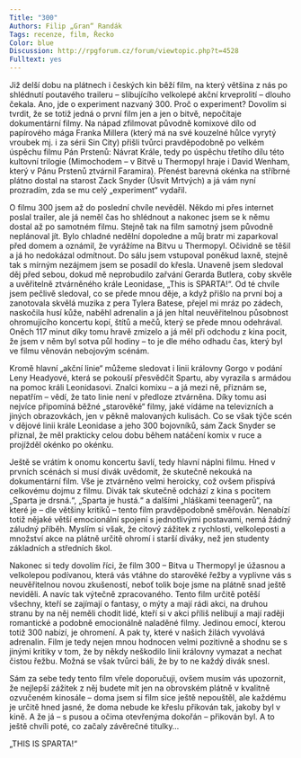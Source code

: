 ```yaml
--- 
Title: "300"
Authors: Filip „Gran“ Randák
Tags: recenze, film, Řecko
Color: blue
Discussion: http://rpgforum.cz/forum/viewtopic.php?t=4528
Fulltext: yes
--- 
```


Již delší dobu na plátnech i českých kin běží film, na který většina z nás po shlédnutí
poutavého traileru – slibujícího velkolepé akční krveprolití – dlouho čekala. Ano, jde
o experiment nazvaný 300. Proč o experiment? Dovolím si tvrdit, že se totiž jedná o první
film jen a jen o bitvě, nepočítaje dokumentární filmy. Na nápad zfilmovat původně
komixové dílo od papírového mága Franka Millera (který má na své kouzelné hůlce
vyrytý vroubek mj. i za sérii Sin City) přišli tvůrci pravděpodobně po velkém úspěchu
filmu Pán Prstenů: Návrat Krále, tedy po úspěchu třetího dílu této kultovní trilogie
(Mimochodem – v Bitvě u Thermopyl hraje i David Wenham, který v Pánu Prstenů
ztvárnil Faramira). Přenést barevná okénka na stříbrné plátno dostal na starost Zack
Snyder (Úsvit Mrtvých) a já vám nyní prozradím, zda se mu celý „experiment“ vydařil.

O filmu 300 jsem až do poslední chvíle nevěděl. Někdo mi přes internet poslal trailer,
ale já neměl čas ho shlédnout a nakonec jsem se k němu dostal až po samotném filmu.
Stejně tak na film samotný jsem původně neplánoval jít. Bylo chladné nedělní dopoledne a
můj bratr mi zaparkoval před domem a oznámil, že vyrážíme na Bitvu u Thermopyl.
Očividně se těšil a já ho nedokázal odmítnout. Do sálu jsem vstupoval poněkud laxně,
stejně tak s mírným nezájmem jsem se posadil do křesla. Unaveně jsem sledoval děj před
sebou, dokud mě neprobudilo zařvání Gerarda Butlera, coby skvěle a uvěřitelně
ztvárněného krále Leonidase, „This is SPARTA!“. Od té chvíle jsem pečlivě sledoval, co se
přede mnou děje, a když přišlo na první boj a zanotovala skvělá muzika z pera Tylera
Batese, přejel mi mráz po zádech, naskočila husí kůže, naběhl adrenalin a já jen hltal
neuvěřitelnou působnost ohromujícího koncertu kopí, štítů a mečů, který se přede mnou
odehrával. Oněch 117 minut díky tomu hravě zmizelo a já měl při odchodu z kina pocit, že
jsem v něm byl sotva půl hodiny – to je dle mého odhadu čas, který byl ve filmu věnován
nebojovým scénám.

Kromě hlavní „akční linie“ můžeme sledovat i linii královny Gorgo v podání Leny
Headyové, která se pokouší přesvědčit Spartu, aby vyrazila s armádou na pomoc králi
Leonidasovi. Znalci komixu – a já mezi ně, přiznám se, nepatřím – vědí, že tato linie není
v předloze ztvárněna. Díky tomu asi nejvíce připomíná běžné „starověké“ filmy, jaké
vídáme na televizních a jiných obrazovkách, jen v pěkně malovaných kulisách. Co se však
týče scén v dějové linii krále Leonidase a jeho 300 bojovníků, sám Zack Snyder se přiznal,
že měl prakticky celou dobu během natáčení komix v ruce a projížděl okénko po okénku.

Ještě se vrátím k onomu koncertu šavlí, tedy hlavní náplni filmu. Hned v prvních
scénách si musí divák uvědomit, že skutečně nekouká na dokumentární film. Vše je
ztvárněno velmi heroicky, což ovšem přispívá celkovému dojmu z filmu. Divák tak
skutečně odchází z kina s pocitem „Sparta je drsná.“, „Sparta je hustá.“ a dalšími
„hláškami teenagerů“, na které je – dle většiny kritiků – tento film pravděpodobně
směřován. Nenabízí totiž nějaké větší emocionální spojení s jednotlivými postavami, nemá
žádný záludný příběh. Myslím si však, že citový zážitek z rychlosti, velkoleposti a
množství akce na plátně určitě ohromí i starší diváky, než jen studenty základních a
středních škol.

Nakonec si tedy dovolím říci, že film 300 – Bitva u Thermopyl je úžasnou a
velkolepou podívanou, která vás vtáhne do starověké řežby a vyplivne vás
s neuvěřitelnou novou zkušeností, neboť tolik boje jsme na plátně snad ještě neviděli.
A navíc tak výtečně zpracovaného. Tento film určitě potěší všechny, kteří se zajímají
o fantasy, o mýty a mají rádi akci, na druhou stranu by na něj neměli chodit lidé, kteří si
v akci příliš nelibují a mají raději romantické a podobně emocionálně naladěné filmy.
Jedinou emocí, kterou totiž 300 nabízí, je ohromení. A pak ty, které v našich žilách
vyvolává adrenalin. Film je tedy nejen mnou hodnocen velmi pozitivně a shodnu se
s jinými kritiky v tom, že by někdy neškodilo linii královny vymazat a nechat čistou řežbu.
Možná se však tvůrci báli, že by to ne každý divák snesl.

Sám za sebe tedy tento film vřele doporučuji, ovšem musím vás upozornit, že
nejlepší zážitek z něj budete mít jen na obrovském plátně v kvalitně ozvučeném kinosále
– doma jsem si film sice ještě nepouštěl, ale každému je určitě hned jasné, že doma nebude
ke křeslu přikován tak, jakoby byl v kině. A že já – s pusou a očima otevřenýma dokořán
– přikován byl. A to ještě chvíli poté, co začaly závěrečné titulky…

„THIS IS SPARTA!“